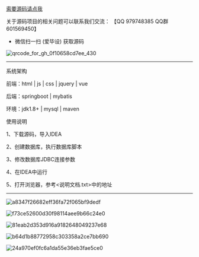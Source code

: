 
[索要源码请点我](http://mp.weixin.qq.com/mp/appmsgalbum?__biz=MzkwMDY3MTY0Nw==&action=getalbum&album_id=3423120253595582465&scene=173&subscene=&sessionid=svr_dbd799d91a1&enterid=1713666527&from_msgid=&from_itemidx=&count=3&nolastread=1#wechat_redirect)


关于源码项目的相关问题可以联系我们交流： 【QQ 979748385 QQ群 601569450】 

- 微信扫一扫 (爱毕设) 获取源码

![qrcode_for_gh_0f10658cd7ee_430](https://github.com/hjsdjko/onlyzaixianshangcheng/assets/120558513/edfc28fc-d9df-4e81-ac62-d02aa360e379)

***************************************************************

系统架构

前端：html | js | css | jquery | vue

后端：springboot | mybatis

环境：jdk1.8+ | mysql | maven

使用说明

1、下载源码，导入IDEA

2、创建数据库，执行数据库脚本

3、修改数据库JDBC连接参数

4、在IDEA中运行

5、打开浏览器，参考<说明文档.txt>中的地址

***************************************************************

![a8347f26682eff36fa72f065bf9dedf](https://github.com/hjsdjko/springboot93c4v/assets/120558513/b050c932-b953-4a1e-9f7a-2d456d01aece)

![f73ce52600d30f98114aee9b66c24e0](https://github.com/hjsdjko/springboot93c4v/assets/120558513/b39447f7-f162-40fa-9f00-62f11d72c335)

![81eab2d353d916a9182648049237e68](https://github.com/hjsdjko/springboot93c4v/assets/120558513/7b7420a1-58aa-41d5-9c8d-0b69eca4daf7)

![b64d1b88772958c303358a2ce7bb690](https://github.com/hjsdjko/springboot93c4v/assets/120558513/5e0dd39a-da7e-428e-94dd-9218485b8d71)

![24a970ef0fc6a1da55e36eb3fae5ce0](https://github.com/hjsdjko/springboot93c4v/assets/120558513/dc1c001c-69ae-4700-9f38-3c06b8d9ce2a)

